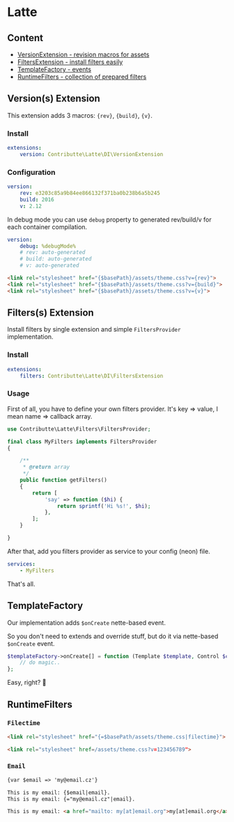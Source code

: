 # Latte

## Content

- [VersionExtension - revision macros for assets](#versions-extension)
- [FiltersExtension - install filters easily](#filers-extension)
- [TemplateFactory - events](#templatefactory)
- [RuntimeFilters - collection of prepared filters](#runtime-filters)

## Version(s) Extension

This extension adds 3 macros: `{rev}`, `{build}`, `{v}`.

### Install

```yaml
extensions:
    version: Contributte\Latte\DI\VersionExtension
```

### Configuration

```yaml
version:
    rev: e3203c85a9b84ee866132f371ba0b238b6a5b245
    build: 2016
    v: 2.12
```

In debug mode you can use `debug` property to generated rev/build/v for each container compilation.

```yaml
version:
    debug: %debugMode%
    # rev: auto-generated
    # build: auto-generated
    # v: auto-generated
```

```html
<link rel="stylesheet" href="{$basePath}/assets/theme.css?v={rev}">
<link rel="stylesheet" href="{$basePath}/assets/theme.css?v={build}">
<link rel="stylesheet" href="{$basePath}/assets/theme.css?v={v}">
```

## Filters(s) Extension

Install filters by single extension and simple `FiltersProvider` implementation.

### Install

```yaml
extensions:
    filters: Contributte\Latte\DI\FiltersExtension
```

### Usage

First of all, you have to define your own filters provider. It's key => value, I mean name => callback array.

```php
use Contributte\Latte\Filters\FiltersProvider;

final class MyFilters implements FiltersProvider
{

	/**
	 * @return array
	 */
	public function getFilters()
	{
		return [
			'say' => function ($hi) {
				return sprintf('Hi %s!', $hi);
			},
		];
	}

}
```

After that, add you filters provider as service to your config (neon) file.

```yaml
services:
    - MyFilters
```

That's all.

## TemplateFactory

Our implementation adds `$onCreate` nette-based event.

So you don't need to extends and override stuff, but do it via nette-based `$onCreate` event.

```php
$templateFactory->onCreate[] = function (Template $template, Control $control = NULL) {
    // do magic..
};

```

Easy, right? :gift:

## RuntimeFilters

### `Filectime`

```html
<link rel="stylesheet" href="{=$basePath/assets/theme.css|filectime}">
```

```html
<link rel="stylesheet" href=/assets/theme.css?v=123456789">
```

### `Email`

```html
{var $email => 'my@email.cz'}

This is my email: {$email|email}.
This is my email: {="my@email.cz"|email}.
```

```html
This is my email: <a href="mailto: my[at]email.org">my[at]email.org</a>
```
